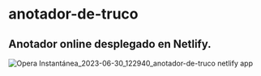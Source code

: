 # anotador-de-truco
## Anotador online desplegado en Netlify. [](https://anotador-de-truco.netlify.app)
![Opera Instantánea_2023-06-30_122940_anotador-de-truco netlify app](https://github.com/oyham/anotador-de-truco/assets/97111287/fce32072-dbe0-47eb-b2e3-28ce90ecb459)
